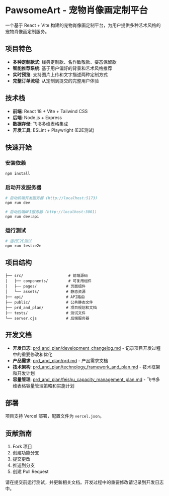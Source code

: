 # PawsomeArt - 宠物肖像画定制平台

一个基于 React + Vite 构建的宠物肖像画定制平台，为用户提供多种艺术风格的宠物肖像画定制服务。

## 项目特色

- **多种定制款式**: 经典定制款、名作致敬款、姿态保留款
- **智能推荐系统**: 基于用户偏好的背景和艺术风格推荐
- **实时预览**: 支持图片上传和文字描述两种定制方式
- **完整订单流程**: 从定制到提交的完整用户体验

## 技术栈

- **前端**: React 18 + Vite + Tailwind CSS
- **后端**: Node.js + Express
- **数据存储**: 飞书多维表格集成
- **开发工具**: ESLint + Playwright (E2E测试)

## 快速开始

### 安装依赖
```bash
npm install
```

### 启动开发服务器
```bash
# 启动前端开发服务器 (http://localhost:5173)
npm run dev

# 启动后端API服务器 (http://localhost:3001)
npm run dev:api
```

### 运行测试
```bash
# 运行E2E测试
npm run test:e2e
```

## 项目结构

```
├── src/                    # 前端源码
│   ├── components/         # 可复用组件
│   ├── pages/             # 页面组件
│   └── assets/            # 静态资源
├── api/                   # API路由
├── public/                # 公共静态文件
├── prd_and_plan/          # 项目规划和文档
├── tests/                 # 测试文件
└── server.cjs             # 后端服务器
```

## 开发文档

- **开发日志**: [prd_and_plan/development_changelog.md](./prd_and_plan/development_changelog.md) - 记录项目开发过程中的重要修改和优化
- **产品需求**: [prd_and_plan/prd.md](./prd_and_plan/prd.md) - 产品需求文档
- **技术架构**: [prd_and_plan/technology_framework_and_plan.md](./prd_and_plan/technology_framework_and_plan.md) - 技术框架和开发计划
- **容量管理**: [prd_and_plan/feishu_capacity_management_plan.md](./prd_and_plan/feishu_capacity_management_plan.md) - 飞书多维表格容量管理策略和实施计划

## 部署

项目支持 Vercel 部署，配置文件为 `vercel.json`。

## 贡献指南

1. Fork 项目
2. 创建功能分支
3. 提交更改
4. 推送到分支
5. 创建 Pull Request

请在提交前运行测试，并更新相关文档。开发过程中的重要修改请记录到开发日志中。
